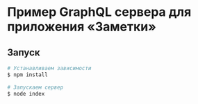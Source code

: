 # Пример GraphQL сервера для приложения «Заметки»

## Запуск
```bash
# Устанавливаем зависимости
$ npm install

# Запускаем сервер
$ node index
```
